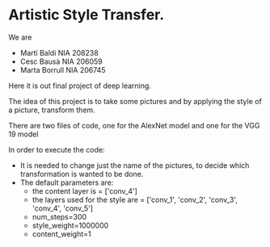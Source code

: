 # Artistic Style Transfer.

We are 
- Martí Baldi NIA 208238
- Cesc Bausà NIA 206059
- Marta Borrull NIA 206745

Here it is out final project of deep learning. 

The idea of this project is to take some pictures and by applying the style of a picture, transform them.

There are two files of code, one for the AlexNet model and one for the VGG 19 model

In order to execute the code:
  - It is needed to change just the name of the pictures, to decide which transformation is wanted to be done.
  - The default parameters are:
    - the content layer is = ['conv_4']
    - the layers used for the style are  = ['conv_1', 'conv_2', 'conv_3', 'conv_4', 'conv_5']
    - num_steps=300
    - style_weight=1000000
    - content_weight=1
